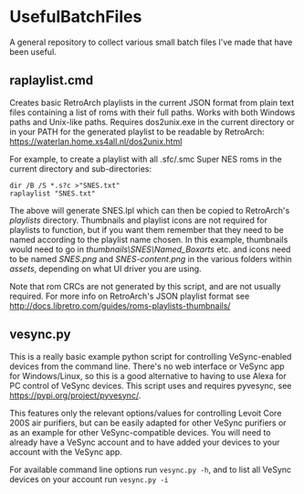 # UsefulBatchFiles
A general repository to collect various small batch files I've made that have been useful.

## raplaylist.cmd
Creates basic RetroArch playlists in the current JSON format from plain text files containing a list of roms with their full paths. Works with both Windows paths and Unix-like paths.
Requires dos2unix.exe in the current directory or in your PATH for the generated playlist to be readable by RetroArch: https://waterlan.home.xs4all.nl/dos2unix.html

For example, to create a playlist with all .sfc/.smc Super NES roms in the current directory and sub-directories:
```
dir /B /S *.s?c >"SNES.txt"
raplaylist "SNES.txt"
```
The above will generate SNES.lpl which can then be copied to RetroArch's *playlists* directory. Thumbnails and playlist icons are not required for playlists to function, but if you want them remember that they need to be named according to the playlist name chosen. In this example, thumbnails would need to go in *thumbnails\SNES\Named_Boxarts* etc. and icons need to be named *SNES.png* and *SNES-content.png* in the various folders within *assets*, depending on what UI driver you are using.

Note that rom CRCs are not generated by this script, and are not usually required. For more info on RetroArch's JSON playlist format see http://docs.libretro.com/guides/roms-playlists-thumbnails/

## vesync.py
This is a really basic example python script for controlling VeSync-enabled devices from the command line. There's no web interface or VeSync app for Windows/Linux, so this is a good alternative to having to use Alexa for PC control of VeSync devices. This script uses and requires pyvesync, see https://pypi.org/project/pyvesync/.

This features only the relevant options/values for controlling Levoit Core 200S air purifiers, but can be easily adapted for other VeSync purifiers or as an example for other VeSync-compatible devices. You will need to already have a VeSync account and to have added your devices to your account with the VeSync app.

For available command line options run `vesync.py -h`, and to list all VeSync devices on your account run `vesync.py -i`
